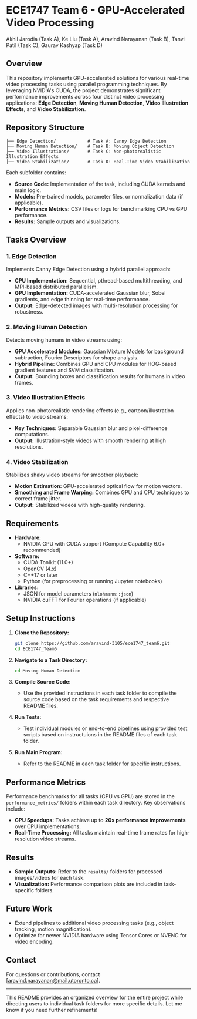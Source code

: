 # ECE1747 Team 6 - GPU-Accelerated Video Processing
Akhil Jarodia (Task A), Ke Liu (Task A), Aravind Narayanan (Task B),  Tanvi Patil (Task C), Gaurav Kashyap (Task D)

## Overview
This repository implements GPU-accelerated solutions for various real-time video processing tasks using parallel programming techniques. By leveraging NVIDIA's CUDA, the project demonstrates significant performance improvements across four distinct video processing applications: **Edge Detection**, **Moving Human Detection**, **Video Illustration Effects**, and **Video Stabilization**.

## Repository Structure
```
├── Edge Detection/            # Task A: Canny Edge Detection
├── Moving Human Detection/    # Task B: Moving Object Detection
├── Video Illustrations/       # Task C: Non-photorealistic Illustration Effects
├── Video Stabilization/       # Task D: Real-Time Video Stabilization
```

Each subfolder contains:
- **Source Code:** Implementation of the task, including CUDA kernels and main logic.
- **Models:** Pre-trained models, parameter files, or normalization data (if applicable).
- **Performance Metrics:** CSV files or logs for benchmarking CPU vs GPU performance.
- **Results:** Sample outputs and visualizations.

## Tasks Overview

### 1. **Edge Detection**
Implements Canny Edge Detection using a hybrid parallel approach:
- **CPU Implementation:** Sequential, pthread-based multithreading, and MPI-based distributed parallelism.
- **GPU Implementation:** CUDA-accelerated Gaussian blur, Sobel gradients, and edge thinning for real-time performance.
- **Output:** Edge-detected images with multi-resolution processing for robustness.

### 2. **Moving Human Detection**
Detects moving humans in video streams using:
- **GPU Accelerated Modules:** Gaussian Mixture Models for background subtraction, Fourier Descriptors for shape analysis.
- **Hybrid Pipeline:** Combines GPU and CPU modules for HOG-based gradient features and SVM classification.
- **Output:** Bounding boxes and classification results for humans in video frames.

### 3. **Video Illustration Effects**
Applies non-photorealistic rendering effects (e.g., cartoon/illustration effects) to video streams:
- **Key Techniques:** Separable Gaussian blur and pixel-difference computations.
- **Output:** Illustration-style videos with smooth rendering at high resolutions.

### 4. **Video Stabilization**
Stabilizes shaky video streams for smoother playback:
- **Motion Estimation:** GPU-accelerated optical flow for motion vectors.
- **Smoothing and Frame Warping:** Combines GPU and CPU techniques to correct frame jitter.
- **Output:** Stabilized videos with high-quality rendering.

## Requirements
- **Hardware:**
  - NVIDIA GPU with CUDA support (Compute Capability 6.0+ recommended)
- **Software:**
  - CUDA Toolkit (11.0+)
  - OpenCV (4.x)
  - C++17 or later
  - Python (for preprocessing or running Jupyter notebooks)
- **Libraries:**
  - JSON for model parameters (`nlohmann::json`)
  - NVIDIA cuFFT for Fourier operations (if applicable)

## Setup Instructions
1. **Clone the Repository:**
   ```bash
   git clone https://github.com/aravind-3105/ece1747_team6.git
   cd ECE1747_Team6
   ```

2. **Navigate to a Task Directory:**
   ```bash
   cd Moving Human Detection
   ```

3. **Compile Source Code:**
   - Use the provided instructions in each task folder to compile the source code based on the task requirements and respective README files.


4. **Run Tests:**
   - Test individual modules or end-to-end pipelines using provided test scripts based on instructuions in the README files of each task folder.

5. **Run Main Program:**
   - Refer to the README in each task folder for specific instructions.

<!-- ## Example Commands
### Edge Detection
```bash
cd Edge Detection/src
./edge_detection ../data/input_image.jpg ../results/output_image.jpg
```

### Moving Human Detection
```bash
cd Moving Human Detection/src
./human_detection ../data/input_frames/ ../results/background.png ../results/output_labeled.png
```

### Video Illustration Effects
```bash
cd Video Illustrations/src
./video_illustration ../data/input_video.mp4 ../results/output_video.mp4
```

### Video Stabilization
```bash
cd Video Stabilization/src
./video_stabilization ../data/shaky_video.mp4 ../results/stabilized_video.mp4
``` -->

## Performance Metrics
Performance benchmarks for all tasks (CPU vs GPU) are stored in the `performance_metrics/` folders within each task directory. Key observations include:
- **GPU Speedups:** Tasks achieve up to **20x performance improvements** over CPU implementations.
- **Real-Time Processing:** All tasks maintain real-time frame rates for high-resolution video streams.

## Results
- **Sample Outputs:** Refer to the `results/` folders for processed images/videos for each task.
- **Visualization:** Performance comparison plots are included in task-specific folders.

## Future Work
- Extend pipelines to additional video processing tasks (e.g., object tracking, motion magnification).
- Optimize for newer NVIDIA hardware using Tensor Cores or NVENC for video encoding.

## Contact
For questions or contributions, contact [aravind.narayanan@mail.utoronto.ca].

--- 

This README provides an organized overview for the entire project while directing users to individual task folders for more specific details. Let me know if you need further refinements!
